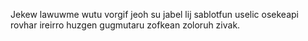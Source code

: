 Jekew lawuwme wutu vorgif jeoh su jabel lij sablotfun uselic osekeapi rovhar ireirro huzgen gugmutaru zofkean zoloruh zivak.